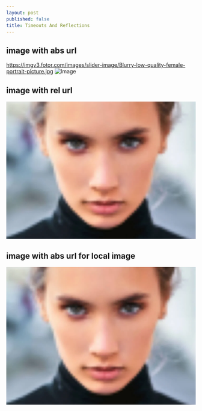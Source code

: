 ```yaml
---
layout: post
published: false
title: Timeouts And Reflections
---
```

## image with abs url

https://imgv3.fotor.com/images/slider-image/Blurry-low-quality-female-portrait-picture.jpg
![Image](https://imgv3.fotor.com/images/slider-image/Blurry-low-quality-female-portrait-picture.jpg)

## image with rel url
![Image](./sample.png)


## image with abs url for local image
![Image](https://github.com/sunitapatro/Markdown-Test/raw/master/sample.png)
